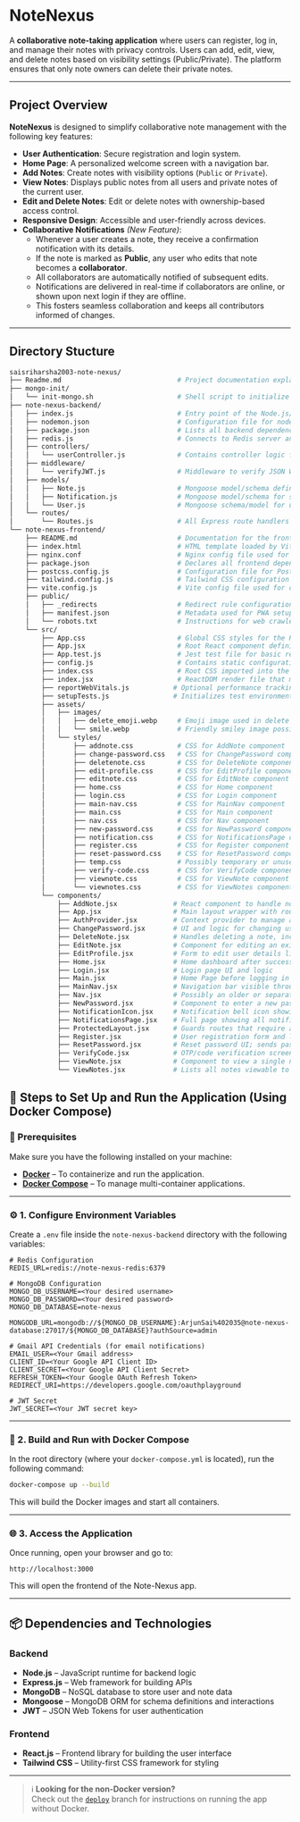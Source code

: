 # NoteNexus

A **collaborative note-taking application** where users can register, log in, and manage their notes with privacy controls. Users can add, edit, view, and delete notes based on visibility settings (Public/Private). The platform ensures that only note owners can delete their private notes.

---

## Project Overview

**NoteNexus** is designed to simplify collaborative note management with the following key features:
- **User Authentication**: Secure registration and login system.
- **Home Page**: A personalized welcome screen with a navigation bar.
- **Add Notes**: Create notes with visibility options (`Public` or `Private`).
- **View Notes**: Displays public notes from all users and private notes of the current user.
- **Edit and Delete Notes**: Edit or delete notes with ownership-based access control.
- **Responsive Design**: Accessible and user-friendly across devices.
- **Collaborative Notifications** *(New Feature)*:  
  - Whenever a user creates a note, they receive a confirmation notification with its details.  
  - If the note is marked as **Public**, any user who edits that note becomes a **collaborator**.  
  - All collaborators are automatically notified of subsequent edits.  
  - Notifications are delivered in real-time if collaborators are online, or shown upon next login if they are offline.  
  - This fosters seamless collaboration and keeps all contributors informed of changes.

---

## Directory Stucture

```bash
saisriharsha2003-note-nexus/
├── Readme.md                             # Project documentation explaining how to set up and run the full-stack Note-Nexus app
├── mongo-init/
│   └── init-mongo.sh                     # Shell script to initialize MongoDB users, roles, or collections during container startup
├── note-nexus-backend/
│   ├── index.js                          # Entry point of the Node.js/Express backend server; sets up middlewares and routes
│   ├── nodemon.json                      # Configuration file for nodemon to auto-restart server on code changes
│   ├── package.json                      # Lists all backend dependencies and scripts (start, dev, test etc.)
│   ├── redis.js                          # Connects to Redis server and sets up Pub/Sub channels for real-time notifications
│   ├── controllers/
│   │   └── userController.js             # Contains controller logic for user-related APIs (login, register, etc.)
│   ├── middleware/
│   │   └── verifyJWT.js                  # Middleware to verify JSON Web Tokens for protected backend routes
│   ├── models/
│   │   ├── Note.js                       # Mongoose model/schema defining structure for notes collection in MongoDB
│   │   ├── Notification.js               # Mongoose model/schema for storing persistent notification objects
│   │   └── User.js                       # Mongoose schema/model for user accounts, passwords, and metadata
│   └── routes/
│       └── Routes.js                     # All Express route handlers aggregated and exported here
└── note-nexus-frontend/
    ├── README.md                         # Documentation for the frontend React app (setup, dependencies, scripts)
    ├── index.html                        # HTML template loaded by Vite to bootstrap the React app
    ├── nginx.conf                        # Nginx config file used for serving built frontend in production (reverse proxy, cache)
    ├── package.json                      # Declares all frontend dependencies (React, Vite, Tailwind) and scripts
    ├── postcss.config.js                 # Configuration file for PostCSS plugins (used in TailwindCSS build chain)
    ├── tailwind.config.js                # Tailwind CSS configuration (purge paths, custom themes, etc.)
    ├── vite.config.js                    # Vite config file used for optimizing React app development and builds
    ├── public/
    │   ├── _redirects                    # Redirect rule configuration (commonly used in Netlify deployments)
    │   ├── manifest.json                 # Metadata used for PWA setup and mobile browser integration
    │   └── robots.txt                    # Instructions for web crawlers to allow or disallow indexing
    └── src/
        ├── App.css                       # Global CSS styles for the React application
        ├── App.jsx                       # Root React component defining app-level layout and routing
        ├── App.test.js                   # Jest test file for basic rendering or unit testing of App component
        ├── config.js                     # Contains static configuration values like API URLs or environment flags
        ├── index.css                     # Root CSS imported into the entry point of the app
        ├── index.jsx                     # ReactDOM render file that mounts the app to root DOM node
        ├── reportWebVitals.js           # Optional performance tracking tool for measuring app performance
        ├── setupTests.js                # Initializes test environment (e.g., mocking DOM or APIs for testing)
        ├── assets/
        │   ├── images/
        │   │   ├── delete_emoji.webp     # Emoji image used in delete confirmation or actions
        │   │   └── smile.webp            # Friendly smiley image possibly used for welcome screens
        │   └── styles/
        │       ├── addnote.css           # CSS for AddNote component
        │       ├── change-password.css   # CSS for ChangePassword component
        │       ├── deletenote.css        # CSS for DeleteNote component
        │       ├── edit-profile.css      # CSS for EditProfile component
        │       ├── editnote.css          # CSS for EditNote component
        │       ├── home.css              # CSS for Home component
        │       ├── login.css             # CSS for Login component
        │       ├── main-nav.css          # CSS for MainNav component
        │       ├── main.css              # CSS for Main component
        │       ├── nav.css               # CSS for Nav component
        │       ├── new-password.css      # CSS for NewPassword component
        │       ├── notification.css      # CSS for NotificationsPage or NotificationIcon components
        │       ├── register.css          # CSS for Register component
        │       ├── reset-password.css    # CSS for ResetPassword component
        │       ├── temp.css              # Possibly temporary or unused CSS file
        │       ├── verify-code.css       # CSS for VerifyCode component
        │       ├── viewnote.css          # CSS for ViewNote component
        │       └── viewnotes.css         # CSS for ViewNotes component
        └── components/
            ├── AddNote.jsx              # React component to handle note creation form and logic
            ├── App.jsx                  # Main layout wrapper with routing for different components
            ├── AuthProvider.jsx         # Context provider to manage auth state across the app
            ├── ChangePassword.jsx       # UI and logic for changing user passwords
            ├── DeleteNote.jsx           # Handles deleting a note, includes confirmation and API call
            ├── EditNote.jsx             # Component for editing an existing note
            ├── EditProfile.jsx          # Form to edit user details like name/email/password
            ├── Home.jsx                 # Home dashboard after successful login
            ├── Login.jsx                # Login page UI and logic
            ├── Main.jsx                 # Home Page before logging in to the application
            ├── MainNav.jsx              # Navigation bar visible throughout the main layout
            ├── Nav.jsx                  # Possibly an older or separate nav bar component
            ├── NewPassword.jsx          # Component to enter a new password (e.g., after reset link)
            ├── NotificationIcon.jsx     # Notification bell icon showing unread notification count
            ├── NotificationsPage.jsx    # Full page showing all notifications (paginated or filtered)
            ├── ProtectedLayout.jsx      # Guards routes that require authentication to access
            ├── Register.jsx             # User registration form and logic
            ├── ResetPassword.jsx        # Reset password UI; sends password reset instructions
            ├── VerifyCode.jsx           # OTP/code verification screen used during signup or password reset
            ├── ViewNote.jsx             # Component to view a single note with details
            └── ViewNotes.jsx            # Lists all notes viewable to the user (owned/shared)
```

## 🚀 Steps to Set Up and Run the Application (Using Docker Compose)

### 🧰 Prerequisites

Make sure you have the following installed on your machine:

- **[Docker](https://www.docker.com/)** – To containerize and run the application.
- **[Docker Compose](https://docs.docker.com/compose/)** – To manage multi-container applications.

---

### ⚙️ 1. Configure Environment Variables

Create a `.env` file inside the `note-nexus-backend` directory with the following variables:

```env
# Redis Configuration
REDIS_URL=redis://note-nexus-redis:6379

# MongoDB Configuration
MONGO_DB_USERNAME=<Your desired username>
MONGO_DB_PASSWORD=<Your desired password>
MONGO_DB_DATABASE=note-nexus

MONGODB_URL=mongodb://${MONGO_DB_USERNAME}:ArjunSai%402035@note-nexus-database:27017/${MONGO_DB_DATABASE}?authSource=admin

# Gmail API Credentials (for email notifications)
EMAIL_USER=<Your Gmail address>
CLIENT_ID=<Your Google API Client ID>
CLIENT_SECRET=<Your Google API Client Secret>
REFRESH_TOKEN=<Your Google OAuth Refresh Token>
REDIRECT_URI=https://developers.google.com/oauthplayground

# JWT Secret
JWT_SECRET=<Your JWT secret key>
```

---

### 🐳 2. Build and Run with Docker Compose

In the root directory (where your `docker-compose.yml` is located), run the following command:

```bash
docker-compose up --build
```

This will build the Docker images and start all containers.

---

### 🌐 3. Access the Application

Once running, open your browser and go to:

```
http://localhost:3000
```

This will open the frontend of the Note-Nexus app.

---

## 📦 Dependencies and Technologies

### Backend

- **Node.js** – JavaScript runtime for backend logic
- **Express.js** – Web framework for building APIs
- **MongoDB** – NoSQL database to store user and note data
- **Mongoose** – MongoDB ORM for schema definitions and interactions
- **JWT** – JSON Web Tokens for user authentication

### Frontend

- **React.js** – Frontend library for building the user interface
- **Tailwind CSS** – Utility-first CSS framework for styling

---


> ℹ️ **Looking for the non-Docker version?**  
> Check out the [`deploy`](https://github.com/your-repo/tree/deploy) branch for instructions on running the app without Docker.

